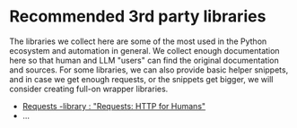 # Recommended 3rd party libraries

The libraries we collect here are some of the most used in the Python ecosystem and automation in general.
We collect enough documentation here so that human and LLM "users" can find the original documentation and sources.
For some libraries, we can also provide basic helper snippets, and in case we get enough requests, or the snippets get bigger, we will consider creating full-on wrapper libraries.

* [Requests -library : "Requests: HTTP for Humans"](https://github.com/robocorp/robo/blob/master/3rd_party/requests/readme.md)
* ...